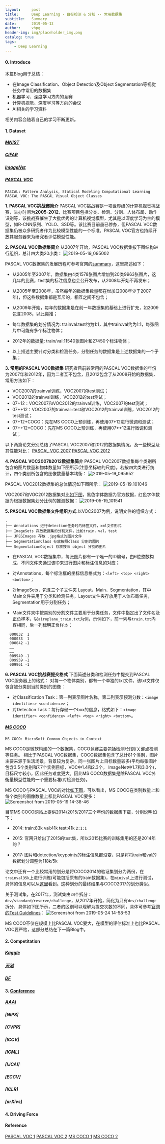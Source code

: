 ```yaml
---
layout:     post
title:      Deep Learning - 目标检测 & 分割 -- 常用数据集
subtitle:   Summary
date:       2019-05-13
author:     vhpg
header-img: img/placeholder_img.png
catalog: true
tags:
    - Deep Learning
---
```


#### 0. Introduce
本篇Blog用于总结：
* 在Image Classification、Object Detection及Object Segmentation等视觉任务中常用的数据集
* 机器学习、深度学习方向的竞赛
* 计算机视觉、深度学习等方向的会议
* AI相关的学习资料

相关内容会随着自己的学习不断更新。

#### 1. Dataset

##### [MNIST](http://yann.lecun.com/exdb/mnist/index.html)

##### [CIFAR](http://www.cs.toronto.edu/~kriz/cifar.html)

##### [ImageNet](http://image-net.org/challenges/LSVRC/2016/index)

##### [PASCAL VOC](http://host.robots.ox.ac.uk/pascal/VOC/index.html)

`PASCAL: Pattern Analysis, Statical Modeling Computational Learning`
`PASCAL VOC: The PASCAL Visual Object Classes`

**1. PASCAL VOC挑战赛简介**
PASCAL VOC挑战赛是一项世界级的计算机视觉挑战赛，举办时间为**2005-2012**，比赛项目包括分类、检测、分割、人体布局、动作识别等，该挑战赛催生了大批优秀的计算机视觉模型，尤其是以深度学习为主的模型，如R-CNN系列、YOLO、SSD等。该比赛目前虽已停办，但PASCAL VOC数据集仍被众多研究者作为比较模型性能的一个标准，PASCAL VOC官方也持续开放其服务器来为研究者评估模型性能。

**2. PASCAL VOC数据集简介**
从2007年开始，PASCAL VOC数据集按下图结构进行组织，总计四大类20小类：
![2019-05-19_095002](/assets/2019-05-19_095002.png)

PASCAL VOC数据集的发展历程可参考官网的[summary](http://host.robots.ox.ac.uk/pascal/VOC/)，这里简述如下：

* 从2005年至2007年，数据集由4类1578张图片增加到20类9963张图片，这几年的比赛，test集的标注信息也会公开发布，从2008年开始不再发布；

* 从2005年至2008年，虽然每年的数据集数量都在增加(2008年少于2007年)，但这些数据集都是互斥的，相互之间不包含；

* 从2009年开始，每年的数据集是在前一年数据集的基础上进行扩充，如2009包含2008，以此类推；

* 每年数据集的划分情况为: trainval:test约为1:1，其中train:val约为1:1，每张图片中可能有多个标注物体；

* 2012年的数据量: train/val:11540张图片和27450个标注物体；

* 以上描述主要针对分类和检测任务，分割任务的数据集是上述数据集的一个子集；

**3. 常用的PASCAL VOC数据集**
研究者目前较常用的PASCAL VOC数据集的年份为2007年和2012年，因为二者互不包含，且2012包含了从2008开始的数据集，常用方法如下：

* VOC2007的trainval训练，VOC2007的test测试；
* VOC2012的trainval训练，VOC2012的test测试；
* 07+12：VOC2007和VOC2012的trainval训练，VOC2007的test测试；
* 07++12：VOC2007的trainval+test和VOC2012的trainval训练，VOC2012的test测试；
* 07+12+COCO：先在MS COCO上预训练，再使用07+12进行微调和测试；
* 07++12+COCO：先在MS COCO上预训练，再使用07++12进行微调和测试；

以下两篇论文分别总结了PASCAL VOC2007和2012的数据集情况，及一些模型及其性能对比：
[PASCAL VOC 2007](http://host.robots.ox.ac.uk/pascal/VOC/pubs/everingham10.pdf)
[PASCAL VOC 2012](http://host.robots.ox.ac.uk/pascal/VOC/pubs/everingham15.pdf)

**4. PASCAL VOC2007&2012数据集简介**
PASCAL VOC2007数据集每个类别所包含的图片数量和物体数量如下图所示(注意坐标轴的尺度)，若按四大类进行统计，四个类别所包含的图像数量基本均衡：
![2019-05-19_095952](/assets/2019-05-19_095952.png)

PASCAL VOC2012数据集的总体情况如下图所示：
![2019-05-19_101046](/assets/2019-05-19_101046.png)

VOC2007和VOC2012数据集对比[如下图](https://arleyzhang.github.io/articles/1dc20586/)，黑色字体数据为官方数据，红色字体数据为根据数据集划分比例的推测数据：
![2019-05-19_101541](/assets/2019-05-19_101541.png)

**5. PASCAL VOC数据集文件组织方式**
以VOC2007为例，说明文件的组织方式：
```
.
├── Annotations 进行detection任务时的标签文件，xml文件形式
├── ImageSets 存放数据集的分割文件，比如train，val，test
├── JPEGImages 存放 .jpg格式的图片文件
├── SegmentationClass 存放按照class 分割的图片
└── SegmentationObject 存放按照 object 分割的图片
```
* 在PASCAL VOC数据集中，每张图片都有一个唯一的ID编号，由6位整数构成，不同文件夹通过该ID来进行图片和标注信息的对应；

* 对Annotations，每个标注框的坐标信息格式为：`<left> <top> <right> <bottom>`；

* 对ImageSets，包含三个子文件夹 Layout，Main，Segmentation，其中Main文件夹用于分类和检测任务，Layout文件夹存放用于人体布局任务，Segmentation用于分割任务；

* Main文件夹中按类别的分割文件主要用于分类任务，文件中指定出了文件名及正负样本，以`airoplane_train.txt`为例，示例如下，前一列与`train.txt`内容相同，后一列标明正负样本：
```
  000032  1
  000033  1
  000042 -1
  ……
  ……
  009949 -1
  009959 -1
  009961 -1
```

**6. PASCAL VOC挑战赛提交格式**
下面简述分类和检测任务中提交到PASCAL VOC服务器上的格式：
对每一个物体类别，都有一个单独的txt文件，该txt文件仅包含被分类到当前类别的图像：
* 对Classification Task：第一列表示图片名称，第二列表示预测分数：`<image identifier> <confidence>`；
* 对Detection Task：每行存储一个box的信息，格式如下：`<image identifier> <confidence> <left> <top> <right> <bottom>`。

##### [MS COCO](http://cocodataset.org/#home)

`MS COCO: MicroSoft Common Objects in Context`

MS COCO是微软构建的一个数据集，COCO竞赛主要包括检测/分割/关键点检测等任务。
相比于PASCAL VOC数据集，COCO数据集包含了总计81个类别，图片主要来源于生活场景，背景较为复杂，同一张图片上目标数量较多(平均每张图片包含3.5个类别和7.7个实例目标，VOC中1.4和2.3个， ImageNet中1.7和3.0个)，目标尺寸较小，因此任务难度更大。因此MS COCO数据集是除PASCAL VOC外衡量模型性能的一个重要标准(对检测任务)。

MS COCO与PASCAL VOC的对比[如下图](https://arxiv.org/pdf/1405.0312.pdf)，可以看出，MS COCO在类别数量上和每个类别的图像数量上都比PASCAL VOC要多：
![Screenshot from 2019-05-19 14-38-46](/assets/Screenshot%20from%202019-05-19%2014-38-46.png)

目前MS COCO网站上提供2014/2015/2017三个年份的数据集下载，分别说明如下：
* 2014: train:83k  val:41k  test:41k `2:1:1`

* 2015: 官网只给出了2015的test集，所以2015比赛的训练集用的还是2014年的？

* 2017: 图片和detection/keypoints的标注信息都没变，只是将将train和val的数据划分调整为118k/5k

论文中还有一个比较常用的划分是将COCO2014的验证集划分为两份，在`trainval35k`上进行训练(可能包括原有的train数据集)，在`minival`上进行测试，具体的信息可以从[这里](https://github.com/rbgirshick/py-faster-rcnn/blob/master/data/README.md)看到。这种划分的最终结果与COCO2017的划分类似。

关于测试集，在2017年，测试集由四个拆分：`dev/standard/reserve/challenge`，从2017年开始，简化为只有`dev/challenge`拆分，具体如下图所示，二者的区别可以理解为提交次数的不同，具体可参考[官网的Test Guidelines](http://cocodataset.org/#guidelines)：
![Screenshot from 2019-05-24 14-58-53](/assets/Screenshot%20from%202019-05-24%2014-58-53.png)

MS COCO不仅在规模上比PASCAL VOC要大，在模型的评估标准上也比PASCAL VOC要严格，这部分总结在下一篇Blog中。

#### 2. Competitation

##### [Kaggle](https://www.kaggle.com/)

##### [天池](https://tianchi.aliyun.com/competition/gameList/activeList)

##### [DF](https://www.datafountain.cn/)


#### 3. [Conference](https://www.ccf.org.cn/xspj/rgzn/)

##### [AAAI]()

##### [NIPS]

##### [CVPR]

##### [ICCV]

##### [ICML]

##### [IJCAI]

##### [ECCV]

##### [ICLR]

##### [arXivs]

#### 4. Driving Force


#### Reference
[PASCAL VOC 1](http://host.robots.ox.ac.uk/pascal/VOC/index.html)
[PASCAL VOC 2](https://arleyzhang.github.io/articles/1dc20586/)
[MS COCO 1](http://cocodataset.org/#home)
[MS COCO 2](https://arleyzhang.github.io/articles/e5b86f16/)
